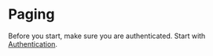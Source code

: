 # Paging
Before you start, make sure you are authenticated. Start with [Authentication](/1.%20Authentication/Authentication.md).
